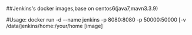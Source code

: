 ##Jenkins's docker images,base on centos6(java7,mavn3.3.9)

#Usage:
    docker run -d --name jenkins -p 8080:8080 -p 50000:50000 [-v /data/jenkins/home:/your/home [image]
